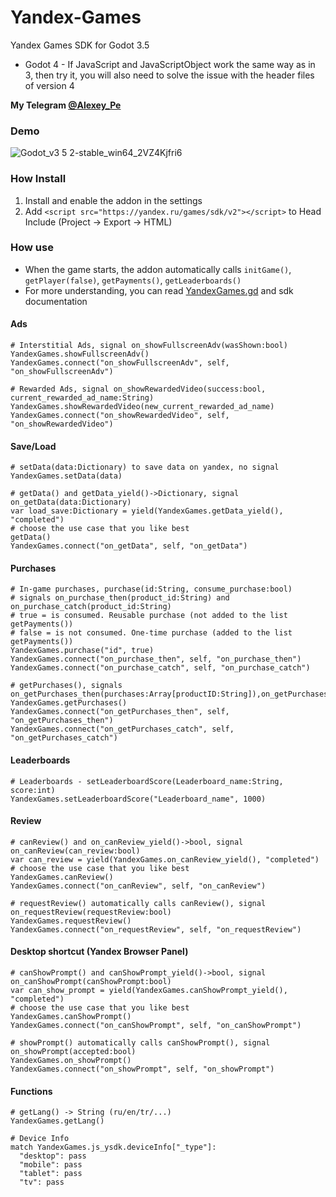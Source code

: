# Yandex-Games
Yandex Games SDK for Godot 3.5
* Godot 4 - If JavaScript and JavaScriptObject work the same way as in 3, then try it, you will also need to solve the issue with the header files of version 4

__My Telegram [@Alexey_Pe](https://t.me/Alexey_Pe)__

### Demo
![Godot_v3 5 2-stable_win64_2VZ4Kjfri6](https://github.com/AlexeyPe/Yandex-Games/assets/70694988/2299402b-3eb3-470c-bcff-19380b65972f)


### How Install
1. Install and enable the addon in the settings
2. Add `<script src="https://yandex.ru/games/sdk/v2"></script>` to Head Include (Project -> Export -> HTML)

### How use
* When the game starts, the addon automatically calls `initGame()`, `getPlayer(false)`, `getPayments()`, `getLeaderboards()`
* For more understanding, you can read [YandexGames.gd](addons/YandexGamesSDK/YandexGames.gd) and sdk documentation
#### Ads
``` gdscript
# Interstitial Ads, signal on_showFullscreenAdv(wasShown:bool)
YandexGames.showFullscreenAdv()
YandexGames.connect("on_showFullscreenAdv", self, "on_showFullscreenAdv")

# Rewarded Ads, signal on_showRewardedVideo(success:bool, current_rewarded_ad_name:String)
YandexGames.showRewardedVideo(new_current_rewarded_ad_name) 
YandexGames.connect("on_showRewardedVideo", self, "on_showRewardedVideo")
```
#### Save/Load
``` gdscript
# setData(data:Dictionary) to save data on yandex, no signal
YandexGames.setData(data)

# getData() and getData_yield()->Dictionary, signal on_getData(data:Dictionary)
var load_save:Dictionary = yield(YandexGames.getData_yield(), "completed")
# choose the use case that you like best
getData()
YandexGames.connect("on_getData", self, "on_getData")
```
#### Purchases
``` gdscript
# In-game purchases, purchase(id:String, consume_purchase:bool)
# signals on_purchase_then(product_id:String) and on_purchase_catch(product_id:String)
# true = is consumed. Reusable purchase (not added to the list getPayments())
# false = is not consumed. One-time purchase (added to the list getPayments())
YandexGames.purchase("id", true)
YandexGames.connect("on_purchase_then", self, "on_purchase_then")
YandexGames.connect("on_purchase_catch", self, "on_purchase_catch")

# getPurchases(), signals on_getPurchases_then(purchases:Array[productID:String]),on_getPurchases_catch()
YandexGames.getPurchases()
YandexGames.connect("on_getPurchases_then", self, "on_getPurchases_then")
YandexGames.connect("on_getPurchases_catch", self, "on_getPurchases_catch")
```
#### Leaderboards
``` gdscript
# Leaderboards - setLeaderboardScore(Leaderboard_name:String, score:int) 
YandexGames.setLeaderboardScore("Leaderboard_name", 1000)
```
#### Review
``` gdscript
# canReview() and on_canReview_yield()->bool, signal on_canReview(can_review:bool)
var can_review = yield(YandexGames.on_canReview_yield(), "completed")
# choose the use case that you like best
YandexGames.canReview()
YandexGames.connect("on_canReview", self, "on_canReview")

# requestReview() automatically calls canReview(), signal on_requestReview(requestReview:bool)
YandexGames.requestReview()
YandexGames.connect("on_requestReview", self, "on_requestReview")
```
#### Desktop shortcut (Yandex Browser Panel)
``` gdscript
# canShowPrompt() and canShowPrompt_yield()->bool, signal on_canShowPrompt(canShowPrompt:bool)
var can_show_prompt = yield(YandexGames.canShowPrompt_yield(), "completed") 
# choose the use case that you like best
YandexGames.canShowPrompt()
YandexGames.connect("on_canShowPrompt", self, "on_canShowPrompt")

# showPrompt() automatically calls canShowPrompt(), signal on_showPrompt(accepted:bool)
YandexGames.on_showPrompt()
YandexGames.connect("on_showPrompt", self, "on_showPrompt")
```
#### Functions
``` gdscript
# getLang() -> String (ru/en/tr/...)
YandexGames.getLang()

# Device Info
match YandexGames.js_ysdk.deviceInfo["_type"]:
  "desktop": pass
  "mobile": pass
  "tablet": pass
  "tv": pass
```
